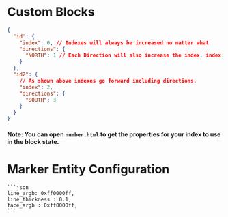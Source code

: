 # Custom Blocks

```json
{
  "id": {
    "index": 0, // Indexes will always be increased no matter what
    "directions": {
      "NORTH": 1 // Each Direction will also increase the index, index increments are across blocks.
    }
  },
  "id2": {
    // As shown above indexes go forward including directions.
    "index": 2,
    "directions": {
      "SOUTH": 3
    }
  }
}
```

#### Note: You can open `number.html` to get the properties for your index to use in the block state.

# Marker Entity Configuration

    ```json
    line_argb: 0xff0000ff,
    line_thickness : 0.1,
    face_argb : 0xff0000ff,
    ```
```